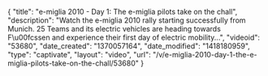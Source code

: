 {
    "title": "e-miglia 2010 - Day 1: The e-miglia pilots take on the chall",
    "description": "Watch the e-miglia 2010 rally starting successfully from Munich. 25 Teams and its electric vehicles are heading towards F\u00fcssen and experience their first day of electric mobility...",
    "videoid": "53680",
    "date_created": "1370057164",
    "date_modified": "1418180959",
    "type": "captivate",
    "layout": "video",
    "url": "\/v\/e-miglia-2010-day-1-the-e-miglia-pilots-take-on-the-chall\/53680"
}